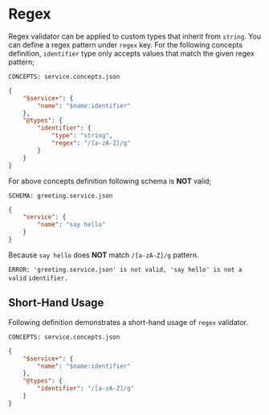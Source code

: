 # Regex

Regex validator can be applied to custom types that inherit from `string`. You
can define a regex pattern under `regex` key. For the following concepts
definition, `identifier` type only accepts values that match the given regex
pattern;

`CONCEPTS: service.concepts.json`

```json
{
    "$service+": {
        "name": "$name:identifier"
    },
    "@types": {
        "identifier": {
            "type": "string",
            "regex": "/[a-zA-Z]/g"
        }
    }
}
```

For above concepts definition following schema is **NOT** valid;

`SCHEMA: greeting.service.json`

```json
{
    "service": {
        "name": "say hello"
    }
}
```

Because `say hello` does **NOT** match `/[a-zA-Z]/g` pattern.

`ERROR: 'greeting.service.json' is not valid, 'say hello' is not a valid`
`identifier.`

## Short-Hand Usage

Following definition demonstrates a short-hand usage of `regex` validator.

`CONCEPTS: service.concepts.json`

```json
{
    "$service+": {
        "name": "$name:identifier"
    },
    "@types": {
        "identifier": "/[a-zA-Z]/g"
    }
}
```

